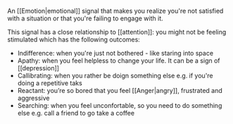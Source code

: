 An [[Emotion|emotional]] signal that makes you realize you're not satisfied with a situation or that you're failing to engage with it.

This signal has a close relationship to [[attention]]: you might not be feeling stimulated which has the following outcomes:

- Indifference: when you're just not bothered - like staring into space
- Apathy: when you feel helpless to change your life. It can be a sign of [[depression]]
- Callibrating: when you rather be doign something else e.g. if you're doing a repetitive taks
- Reactant: you’re so bored that you feel [[Anger|angry]], frustrated and aggressive
- Searching: when you feel unconfortable, so you need to do something else e.g. call a friend to go take a coffee
